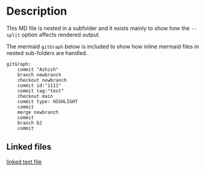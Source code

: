 # Description

This MD file is nested in a subfolder and it exists mainly to show how the `--split` option affects rendered output.

The mermaid `gitGraph` below is included to show how inline mermaid files in nested sub-folders are handled.

```mermaid
gitGraph:
    commit "Ashish"
    branch newbranch
    checkout newbranch
    commit id:"1111"
    commit tag:"test"
    checkout main
    commit type: HIGHLIGHT
    commit
    merge newbranch
    commit
    branch b2
    commit

```

## Linked files

[linked text file](linked.txt)